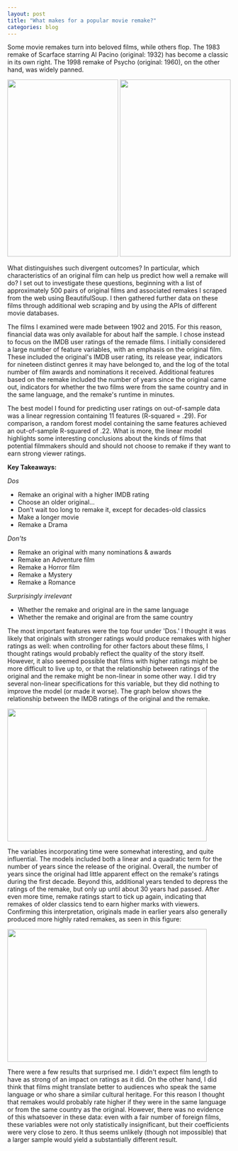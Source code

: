 ```yaml
---
layout: post
title: "What makes for a popular movie remake?"
categories: blog
---
```


Some movie remakes turn into beloved films, while others flop.  The 1983 remake of Scarface starring Al Pacino (original: 1932) has become a classic in its own right.  The 1998 remake of Psycho (original: 1960), on the other hand, was widely panned.  

<img src='{{ site.baseurl }}/images/Scarface.jpg' style="width:250px;height:400px;"/>
<img src='{{ site.baseurl }}/images/Psycho.jpg' style="width:250px;height:400px;"/>

What distinguishes such divergent outcomes?  In particular, which characteristics of an original film can help us predict how well a remake will do?  I set out to investigate these questions, beginning with a list of approximately 500 pairs of original films and associated remakes I scraped from the web using BeautifulSoup. I then gathered further data on these films through additional web scraping and by using the APIs of different movie databases.  

The films I examined were made between 1902 and 2015.  For this reason, financial data was only available for about half the sample.  I chose instead to focus on the IMDB user ratings of the remade films.  I initially considered a large number of feature variables, with an emphasis on the original film.  These included the original's IMDB user rating, its release year, indicators for nineteen distinct genres it may have belonged to, and the log of the total number of film awards and nominations it received.  Additional features based on the remake included the number of years since the original came out, indicators for whether the two films were from the same country and in the same language, and the remake's runtime in minutes.  

The best model I found for predicting user ratings on out-of-sample data was a linear regression containing 11 features (R-squared = .29). For comparison, a random forest model containing the same features achieved an out-of-sample R-squared of .22.  What is more, the linear model highlights some interesting conclusions about the kinds of films that potential filmmakers should and should not choose to remake if they want to earn strong viewer ratings.

**Key Takeaways:**

*Dos*  
* Remake an original with a higher IMDB rating    
* Choose an older original…    
* Don’t wait too long to remake it, except for decades-old classics    
* Make a longer movie      
* Remake a Drama  

*Don'ts*  
* Remake an original with many nominations & awards    
* Remake an Adventure film  
* Remake a Horror film  
* Remake a Mystery  
* Remake a Romance  

*Surprisingly irrelevant*  
* Whether the remake and original are in the same language  
* Whether the remake and original are from the same country  

The most important features were the top four under 'Dos.' I thought it was likely that originals with stronger ratings would produce remakes with higher ratings as well: when controlling for other factors about these films, I thought ratings would probably reflect the quality of the story itself. However, it also seemed possible that films with higher ratings might be more difficult to live up to, or that the relationship between ratings of the original and the remake might be non-linear in some other way. I did try several non-linear specifications for this variable, but they did nothing to improve the model (or made it worse). The graph below shows the relationship between the IMDB ratings of the original and the remake.

<img src='{{ site.baseurl }}/images/ratings_orig_vs_remake.png' style="width:450px;height:300px;"/>

The variables incorporating time were somewhat interesting, and quite influential. The models included both a linear and a quadratic term for the number of years since the release of the original.  Overall, the number of years since the original had little apparent effect on the remake's ratings during the first decade.  Beyond this, additional years tended to depress the ratings of the remake, but only up until about 30 years had passed. After even more time, remake ratings start to tick up again, indicating that remakes of older classics tend to earn higher marks with viewers. Confirming this interpretation, originals made in earlier years also generally produced more highly rated remakes, as seen in this figure:

 <img src='{{ site.baseurl }}/images/year_orig_vs_remake_rating.png' style="width:450px;height:300px;"/>

There were a few results that surprised me. I didn't expect film length to have as strong of an impact on ratings as it did.  On the other hand, I did think that films might translate better to audiences who speak the same language or who share a similar cultural heritage.  For this reason I thought that remakes would probably rate higher if they were in the same language or from the same country as the original.  However, there was no evidence of this whatsoever in these data: even with a fair number of foreign films, these variables were not only statistically insignificant, but their coefficients were very close to zero.  It thus seems unlikely (though not impossible) that a larger sample would yield a substantially different result.          
